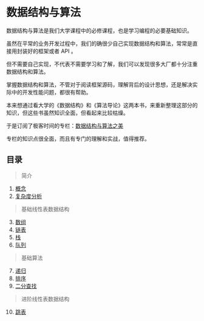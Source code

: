 # 数据结构与算法

数据结构与算法是我们大学课程中的必修课程，也是学习编程的必要基础知识。

虽然在平常的业务开发过程中，我们的确很少自己实现数据结构和算法，常常是直接用封装好的框架或者 API 。

但不需要自己实现，不代表不需要学习和了解，我们可以发现很多大厂都十分注重数据结构和算法。

掌握数据结构和算法，不管对于阅读框架源码，理解背后的设计思想，还是解决实际中的开发性能问题，都很有帮助。

本来想通过看大学的《数据结构》和《算法导论》这两本书，来重新整理这部分的知识，但这些书虽然知识全面，但看起来比较枯燥。

于是订阅了极客时间的专栏：[数据结构与算法之美](https://time.geekbang.org/column/intro/126)

专栏的知识点很全面，而且有专门的理解和实战，值得推荐。

## 目录

> 简介

1. [概念](1-概念.md)
2. [复杂度分析](2-复杂度分析.md)

> 基础线性表数据结构

3. [数组](3-数组.md)
4. [链表](4-链表.md)
5. [栈](5-栈.md)
6. [队列](6-队列.md)

> 基础算法

7. [递归](7-递归.md)
8. [排序](8-排序.md)
9. [二分查找](9-二分查找.md)

> 进阶线性表数据结构

10. [跳表](10-跳表.md)